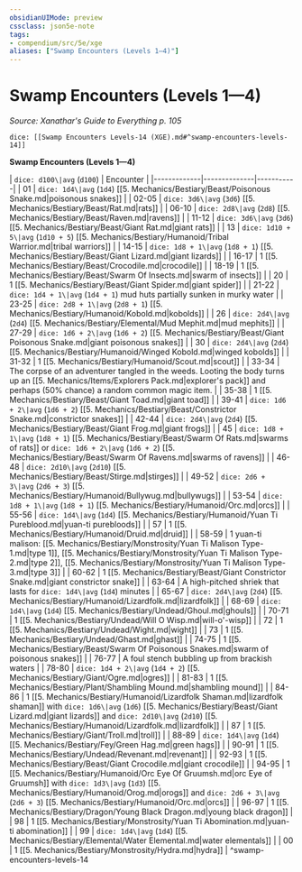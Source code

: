```yaml
---
obsidianUIMode: preview
cssclass: json5e-note
tags:
- compendium/src/5e/xge
aliases: ["Swamp Encounters (Levels 1—4)"]
---
```

# Swamp Encounters (Levels 1—4)
*Source: Xanathar's Guide to Everything p. 105* 

`dice: [[Swamp Encounters Levels-14 (XGE).md#^swamp-encounters-levels-14]]`

**Swamp Encounters (Levels 1—4)**

| `dice: d100\|avg` (`d100`) | Encounter |
|-------------|--------------|-----------|
| 01 | `dice: 1d4\|avg` (`1d4`) [[5. Mechanics/Bestiary/Beast/Poisonous Snake.md|poisonous snakes]] |
| 02-05 | `dice: 3d6\|avg` (`3d6`) [[5. Mechanics/Bestiary/Beast/Rat.md|rats]] |
| 06-10 | `dice: 2d8\|avg` (`2d8`) [[5. Mechanics/Bestiary/Beast/Raven.md|ravens]] |
| 11-12 | `dice: 3d6\|avg` (`3d6`) [[5. Mechanics/Bestiary/Beast/Giant Rat.md|giant rats]] |
| 13 | `dice: 1d10 + 5\|avg` (`1d10 + 5`) [[5. Mechanics/Bestiary/Humanoid/Tribal Warrior.md|tribal warriors]] |
| 14-15 | `dice: 1d8 + 1\|avg` (`1d8 + 1`) [[5. Mechanics/Bestiary/Beast/Giant Lizard.md|giant lizards]] |
| 16-17 | 1 [[5. Mechanics/Bestiary/Beast/Crocodile.md|crocodile]] |
| 18-19 | 1 [[5. Mechanics/Bestiary/Beast/Swarm Of Insects.md|swarm of insects]] |
| 20 | 1 [[5. Mechanics/Bestiary/Beast/Giant Spider.md|giant spider]] |
| 21-22 | `dice: 1d4 + 1\|avg` (`1d4 + 1`) mud huts partially sunken in murky water |
| 23-25 | `dice: 2d8 + 1\|avg` (`2d8 + 1`) [[5. Mechanics/Bestiary/Humanoid/Kobold.md|kobolds]] |
| 26 | `dice: 2d4\|avg` (`2d4`) [[5. Mechanics/Bestiary/Elemental/Mud Mephit.md|mud mephits]] |
| 27-29 | `dice: 1d6 + 2\|avg` (`1d6 + 2`) [[5. Mechanics/Bestiary/Beast/Giant Poisonous Snake.md|giant poisonous snakes]] |
| 30 | `dice: 2d4\|avg` (`2d4`) [[5. Mechanics/Bestiary/Humanoid/Winged Kobold.md|winged kobolds]] |
| 31-32 | 1 [[5. Mechanics/Bestiary/Humanoid/Scout.md|scout]] |
| 33-34 | The corpse of an adventurer tangled in the weeds. Looting the body turns up an [[5. Mechanics/Items/Explorers Pack.md|explorer's pack]] and perhaps (50% chance) a random common magic item. |
| 35-38 | 1 [[5. Mechanics/Bestiary/Beast/Giant Toad.md|giant toad]] |
| 39-41 | `dice: 1d6 + 2\|avg` (`1d6 + 2`) [[5. Mechanics/Bestiary/Beast/Constrictor Snake.md|constrictor snakes]] |
| 42-44 | `dice: 2d4\|avg` (`2d4`) [[5. Mechanics/Bestiary/Beast/Giant Frog.md|giant frogs]] |
| 45 | `dice: 1d8 + 1\|avg` (`1d8 + 1`) [[5. Mechanics/Bestiary/Beast/Swarm Of Rats.md|swarms of rats]] or `dice: 1d6 + 2\|avg` (`1d6 + 2`) [[5. Mechanics/Bestiary/Beast/Swarm Of Ravens.md|swarms of ravens]] |
| 46-48 | `dice: 2d10\|avg` (`2d10`) [[5. Mechanics/Bestiary/Beast/Stirge.md|stirges]] |
| 49-52 | `dice: 2d6 + 3\|avg` (`2d6 + 3`) [[5. Mechanics/Bestiary/Humanoid/Bullywug.md|bullywugs]] |
| 53-54 | `dice: 1d8 + 1\|avg` (`1d8 + 1`) [[5. Mechanics/Bestiary/Humanoid/Orc.md|orcs]] |
| 55-56 | `dice: 1d4\|avg` (`1d4`) [[5. Mechanics/Bestiary/Humanoid/Yuan Ti Pureblood.md|yuan-ti purebloods]] |
| 57 | 1 [[5. Mechanics/Bestiary/Humanoid/Druid.md|druid]] |
| 58-59 | 1 yuan-ti malison: [[5. Mechanics/Bestiary/Monstrosity/Yuan Ti Malison Type-1.md|type 1]], [[5. Mechanics/Bestiary/Monstrosity/Yuan Ti Malison Type-2.md|type 2]], [[5. Mechanics/Bestiary/Monstrosity/Yuan Ti Malison Type-3.md|type 3]] |
| 60-62 | 1 [[5. Mechanics/Bestiary/Beast/Giant Constrictor Snake.md|giant constrictor snake]] |
| 63-64 | A high-pitched shriek that lasts for `dice: 1d4\|avg` (`1d4`) minutes |
| 65-67 | `dice: 2d4\|avg` (`2d4`) [[5. Mechanics/Bestiary/Humanoid/Lizardfolk.md|lizardfolk]] |
| 68-69 | `dice: 1d4\|avg` (`1d4`) [[5. Mechanics/Bestiary/Undead/Ghoul.md|ghouls]] |
| 70-71 | 1 [[5. Mechanics/Bestiary/Undead/Will O Wisp.md|will-o'-wisp]] |
| 72 | 1 [[5. Mechanics/Bestiary/Undead/Wight.md|wight]] |
| 73 | 1 [[5. Mechanics/Bestiary/Undead/Ghast.md|ghast]] |
| 74-75 | 1 [[5. Mechanics/Bestiary/Beast/Swarm Of Poisonous Snakes.md|swarm of poisonous snakes]] |
| 76-77 | A foul stench bubbling up from brackish waters |
| 78-80 | `dice: 1d4 + 2\|avg` (`1d4 + 2`) [[5. Mechanics/Bestiary/Giant/Ogre.md|ogres]] |
| 81-83 | 1 [[5. Mechanics/Bestiary/Plant/Shambling Mound.md|shambling mound]] |
| 84-86 | 1 [[5. Mechanics/Bestiary/Humanoid/Lizardfolk Shaman.md|lizardfolk shaman]] with `dice: 1d6\|avg` (`1d6`) [[5. Mechanics/Bestiary/Beast/Giant Lizard.md|giant lizards]] and `dice: 2d10\|avg` (`2d10`) [[5. Mechanics/Bestiary/Humanoid/Lizardfolk.md|lizardfolk]] |
| 87 | 1 [[5. Mechanics/Bestiary/Giant/Troll.md|troll]] |
| 88-89 | `dice: 1d4\|avg` (`1d4`) [[5. Mechanics/Bestiary/Fey/Green Hag.md|green hags]] |
| 90-91 | 1 [[5. Mechanics/Bestiary/Undead/Revenant.md|revenant]] |
| 92-93 | 1 [[5. Mechanics/Bestiary/Beast/Giant Crocodile.md|giant crocodile]] |
| 94-95 | 1 [[5. Mechanics/Bestiary/Humanoid/Orc Eye Of Gruumsh.md|orc Eye of Gruumsh]] with `dice: 1d3\|avg` (`1d3`) [[5. Mechanics/Bestiary/Humanoid/Orog.md|orogs]] and `dice: 2d6 + 3\|avg` (`2d6 + 3`) [[5. Mechanics/Bestiary/Humanoid/Orc.md|orcs]] |
| 96-97 | 1 [[5. Mechanics/Bestiary/Dragon/Young Black Dragon.md|young black dragon]] |
| 98 | 1 [[5. Mechanics/Bestiary/Monstrosity/Yuan Ti Abomination.md|yuan-ti abomination]] |
| 99 | `dice: 1d4\|avg` (`1d4`) [[5. Mechanics/Bestiary/Elemental/Water Elemental.md|water elementals]] |
| 00 | 1 [[5. Mechanics/Bestiary/Monstrosity/Hydra.md|hydra]] |
^swamp-encounters-levels-14
